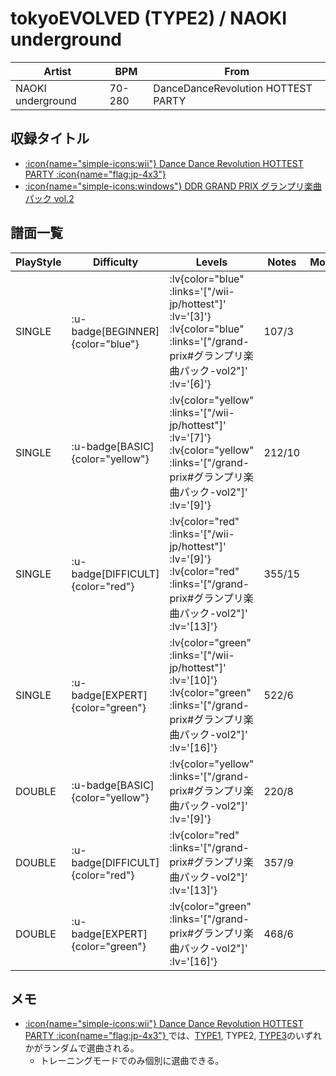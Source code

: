 # tokyoEVOLVED (TYPE2) / NAOKI underground

|Artist|BPM|From|
|------|---|----|
|NAOKI underground|70-280|DanceDanceRevolution HOTTEST PARTY|

## 収録タイトル

- [ :icon{name="simple-icons:wii"} Dance Dance Revolution HOTTEST PARTY :icon{name="flag:jp-4x3"} ](/wii-jp/hottest)
- [ :icon{name="simple-icons:windows"} DDR GRAND PRIX グランプリ楽曲パック vol.2](/grand-prix#グランプリ楽曲パック-vol2)

## 譜面一覧

|PlayStyle|Difficulty|Levels|Notes|Movie|
|---------|----------|------|-----|-----|
|SINGLE| :u-badge[BEGINNER]{color="blue"} | :lv{color="blue" :links='["/wii-jp/hottest"]' :lv='[3]'}  :lv{color="blue" :links='["/grand-prix#グランプリ楽曲パック-vol2"]' :lv='[6]'} |107/3||
|SINGLE| :u-badge[BASIC]{color="yellow"} | :lv{color="yellow" :links='["/wii-jp/hottest"]' :lv='[7]'}  :lv{color="yellow" :links='["/grand-prix#グランプリ楽曲パック-vol2"]' :lv='[9]'} |212/10||
|SINGLE| :u-badge[DIFFICULT]{color="red"} | :lv{color="red" :links='["/wii-jp/hottest"]' :lv='[9]'}  :lv{color="red" :links='["/grand-prix#グランプリ楽曲パック-vol2"]' :lv='[13]'} |355/15||
|SINGLE| :u-badge[EXPERT]{color="green"} | :lv{color="green" :links='["/wii-jp/hottest"]' :lv='[10]'}  :lv{color="green" :links='["/grand-prix#グランプリ楽曲パック-vol2"]' :lv='[16]'} |522/6||
|DOUBLE| :u-badge[BASIC]{color="yellow"} | :lv{color="yellow" :links='["/grand-prix#グランプリ楽曲パック-vol2"]' :lv='[9]'} |220/8||
|DOUBLE| :u-badge[DIFFICULT]{color="red"} | :lv{color="red" :links='["/grand-prix#グランプリ楽曲パック-vol2"]' :lv='[13]'} |357/9||
|DOUBLE| :u-badge[EXPERT]{color="green"} | :lv{color="green" :links='["/grand-prix#グランプリ楽曲パック-vol2"]' :lv='[16]'} |468/6||

## メモ

- [ :icon{name="simple-icons:wii"} Dance Dance Revolution HOTTEST PARTY :icon{name="flag:jp-4x3"} ](/wii-jp/hottest)では、[TYPE1](/wii-jp/hottest/tokyoevolved-type1), TYPE2, [TYPE3](/wii-jp/hottest/tokyoevolved-type3)のいずれかがランダムで選曲される。
  - トレーニングモードでのみ個別に選曲できる。
